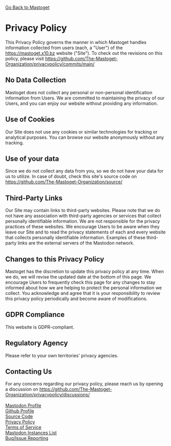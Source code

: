 [Go Back to Mastoget](https://mastoget.x10.bz)  

# Privacy Policy

This Privacy Policy governs the manner in which Mastoget handles information collected from users (each, a "User") of the https://mastoget.x10.bz website ("Site"). To check out the revisions on this policy, please visit https://github.com/The-Mastoget-Organization/privacypolicy/commits/main/

## No Data Collection

Mastoget does not collect any personal or non-personal identification information from Users. We are committed to maintaining the privacy of our Users, and you can enjoy our website without providing any information.

## Use of Cookies

Our Site does not use any cookies or similar technologies for tracking or analytical purposes. You can browse our website anonymously without any tracking.

## Use of your data
Since we do not collect any data from you, so we do not have your data for us to utilize. In case of doubt, check this site's source code on https://github.com/The-Mastoget-Organization/source/

## Third-Party Links

Our Site may contain links to third-party websites. Please note that we do not have any association with third-party agencies or services that collect personally identifiable information. We are not responsible for the privacy practices of these websites. We encourage Users to be aware when they leave our Site and to read the privacy statements of each and every website that collects personally identifiable information. Examples of these third-party links are the external servers of the Mastodon network.

## Changes to this Privacy Policy

Mastoget has the discretion to update this privacy policy at any time. When we do, we will revise the updated date at the bottom of this page. We encourage Users to frequently check this page for any changes to stay informed about how we are helping to protect the personal information we collect. You acknowledge and agree that it is your responsibility to review this privacy policy periodically and become aware of modifications.

## GDPR Compliance
This website is GDPR-compliant.

## Regulatory Agency
Please refer to your own territories' privacy agencies.

## Contacting Us
For any concerns regarding our privacy policy, please reach us by opening a discussion on https://github.com/The-Mastoget-Organization/privacypolicy/discussions/
<br><br>
[Mastodon Profile](https://mastodon.social/@mastoget)  <br>
[Github Profile](https://github.com/The-Mastoget-Organization/)  <br>
[Source Code](https://github.com/The-Mastoget-Organization/source)  <br>
[Privacy Policy](https://github.com/The-Mastoget-Organization/privacypolicy)<br>
[Terms of Service](https://github.com/The-Mastoget-Organization/termsofservice)<br>
[Mastodon Instances List](https://github.com/The-Mastoget-Organization/servers-list)<br>
[Bug/Issue Reporting](https://github.com/The-Mastoget-Organization/about/issues)<br><br>  
